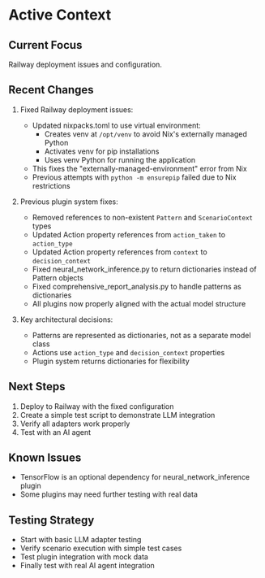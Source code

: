 # Active Context

## Current Focus
Railway deployment issues and configuration.

## Recent Changes
1. Fixed Railway deployment issues:
   - Updated nixpacks.toml to use virtual environment:
     - Creates venv at `/opt/venv` to avoid Nix's externally managed Python
     - Activates venv for pip installations
     - Uses venv Python for running the application
   - This fixes the "externally-managed-environment" error from Nix
   - Previous attempts with `python -m ensurepip` failed due to Nix restrictions

2. Previous plugin system fixes:
   - Removed references to non-existent `Pattern` and `ScenarioContext` types
   - Updated Action property references from `action_taken` to `action_type`
   - Updated Action property references from `context` to `decision_context`
   - Fixed neural_network_inference.py to return dictionaries instead of Pattern objects
   - Fixed comprehensive_report_analysis.py to handle patterns as dictionaries
   - All plugins now properly aligned with the actual model structure

3. Key architectural decisions:
   - Patterns are represented as dictionaries, not as a separate model class
   - Actions use `action_type` and `decision_context` properties
   - Plugin system returns dictionaries for flexibility

## Next Steps
1. Deploy to Railway with the fixed configuration
2. Create a simple test script to demonstrate LLM integration
3. Verify all adapters work properly
4. Test with an AI agent

## Known Issues
- TensorFlow is an optional dependency for neural_network_inference plugin
- Some plugins may need further testing with real data

## Testing Strategy
- Start with basic LLM adapter testing
- Verify scenario execution with simple test cases
- Test plugin integration with mock data
- Finally test with real AI agent integration
